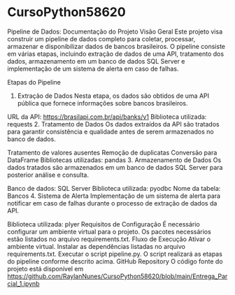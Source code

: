 # CursoPython58620
Pipeline de Dados: Documentação do Projeto
Visão Geral
Este projeto visa construir um pipeline de dados completo para coletar, processar, armazenar e disponibilizar dados de bancos brasileiros. O pipeline consiste em várias etapas, incluindo extração de dados de uma API, tratamento dos dados, armazenamento em um banco de dados SQL Server e implementação de um sistema de alerta em caso de falhas.

Etapas do Pipeline
1. Extração de Dados
Nesta etapa, os dados são obtidos de uma API pública que fornece informações sobre bancos brasileiros.

URL da API: https://brasilapi.com.br/api/banks/v1
Biblioteca utilizada: requests
2. Tratamento de Dados
Os dados extraídos da API são tratados para garantir consistência e qualidade antes de serem armazenados no banco de dados.

Tratamento de valores ausentes
Remoção de duplicatas
Conversão para DataFrame
Bibliotecas utilizadas: pandas
3. Armazenamento de Dados
Os dados tratados são armazenados em um banco de dados SQL Server para posterior análise e consulta.

Banco de dados: SQL Server
Biblioteca utilizada: pyodbc
Nome da tabela: Bancos
4. Sistema de Alerta
Implementação de um sistema de alerta para notificar em caso de falhas durante o processo de extração de dados da API.

Biblioteca utilizada: plyer
Requisitos de Configuração
É necessário configurar um ambiente virtual para o projeto.
Os pacotes necessários estão listados no arquivo requirements.txt.
Fluxo de Execução
Ativar o ambiente virtual.
Instalar as dependências listadas no arquivo requirements.txt.
Executar o script pipeline.py.
O script realizará as etapas do pipeline conforme descrito acima.
GitHub Repository
O código fonte do projeto está disponível em https://github.com/RaylanNunes/CursoPython58620/blob/main/Entrega_Parcial_1.ipynb 
